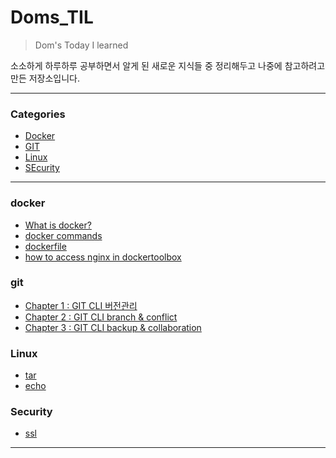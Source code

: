 # Doms_TIL
> Dom's Today I learned


소소하게 하루하루 공부하면서 알게 된 새로운 지식들 중 정리해두고 나중에 참고하려고 만든 저장소입니다.

---
### Categories

* [Docker](#docker)
* [GIT](#git)
* [Linux](#linux)
* [SEcurity](#security)
---

### docker
- [What is docker?](https://github.com/DomMorello/Doms_TIL/blob/master/docker/what_is_docker.md)
- [docker commands](https://github.com/DomMorello/Doms_TIL/blob/master/docker/docker%20commands.md)
- [dockerfile](https://github.com/DomMorello/Doms_TIL/blob/master/docker/dockerfile.md)
- [how to access nginx in dockertoolbox](https://github.com/DomMorello/Doms_TIL/blob/master/docker/how%20to%20access%20nginx%20in%20docekrtoolbox.md)
### git
-	[Chapter 1 : GIT CLI 버전관리](https://github.com/DomMorello/Doms_TIL/blob/open_git/open_tutorial_git/git_ch1.md)
-	[Chapter 2 : GIT CLI branch & conflict](https://github.com/DomMorello/Doms_TIL/blob/open_git/open_tutorial_git/git_ch2.md)
-	[Chapter 3 : GIT CLI backup & collaboration](https://github.com/DomMorello/Doms_TIL/blob/open_git/open_tutorial_git/git_ch3.md)
### Linux
- [tar](https://github.com/DomMorello/Doms_TIL/blob/master/Linux/tar.md)
- [echo](https://github.com/DomMorello/Doms_TIL/blob/master/Linux/echo.md)
### Security
- [ssl](url)
---
